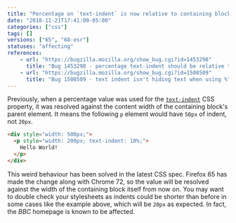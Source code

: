 ```yaml
---
title: "Percentage on `text-indent` is now relative to containing block instead of the parent"
date: "2018-11-21T17:41:00-05:00"
categories: ["css"]
tags: []
versions: ["65", "68-esr"]
statuses: "affecting"
references:
    - url: "https://bugzilla.mozilla.org/show_bug.cgi?id=1453298"
      title: "Bug 1453298 - percentage text-indent should be relative to the containing block of the text, not the containing block of the block"
    - url: "https://bugzilla.mozilla.org/show_bug.cgi?id=1508509"
      title: "Bug 1508509 - text indent isn't hiding text when using %"
---
```

Previously, when a percentage value was used for the [`text-indent`](https://developer.mozilla.org/docs/Web/CSS/text-indent) CSS property, it was resolved against the content width of the containing block's parent element. It means the following `p` element would have `50px` of indent, not `20px`.

```html
<div style="width: 500px;">
  <p style="width: 200px; text-indent: 10%;">
    Hello World!
  </p>
</div>
```

This weird behaviour has been solved in the latest CSS spec. Firefox 65 has made the change along with Chrome 72, so the value will be resolved against the width of the containing block itself from now on. You may want to double check your stylesheets as indents could be shorter than before in some cases like the example above, which will be `20px` as expected. In fact, the *BBC* homepage is known to be affected.
